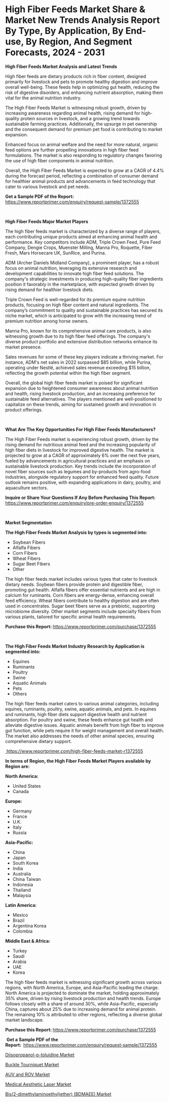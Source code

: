 <p><h1>High Fiber Feeds Market Share & Market New Trends Analysis Report By Type, By Application, By End-use, By Region, And Segment Forecasts, 2024 - 2031</h1></p><p><strong>High Fiber Feeds Market Analysis and Latest Trends</strong></p>
<p><p>High fiber feeds are dietary products rich in fiber content, designed primarily for livestock and pets to promote healthy digestion and improve overall well-being. These feeds help in optimizing gut health, reducing the risk of digestive disorders, and enhancing nutrient absorption, making them vital for the animal nutrition industry.</p><p>The High Fiber Feeds Market is witnessing robust growth, driven by increasing awareness regarding animal health, rising demand for high-quality protein sources in livestock, and a growing trend towards sustainable farming practices. Additionally, the upsurge in pet ownership and the consequent demand for premium pet food is contributing to market expansion. </p><p>Enhanced focus on animal welfare and the need for more natural, organic feed options are further propelling innovations in high fiber feed formulations. The market is also responding to regulatory changes favoring the use of high fiber components in animal nutrition.</p><p>Overall, the High Fiber Feeds Market is expected to grow at a CAGR of 4.4% during the forecast period, reflecting a combination of consumer demand for healthier animal products and advancements in feed technology that cater to various livestock and pet needs.</p></p>
<p><strong>Get a Sample PDF of the Report:&nbsp;</strong> <a href="https://www.reportprimer.com/enquiry/request-sample/1372555">https://www.reportprimer.com/enquiry/request-sample/1372555</a></p>
<p>&nbsp;</p>
<p><strong>High Fiber Feeds Major Market Players</strong></p>
<p><p>The high fiber feeds market is characterized by a diverse range of players, each contributing unique products aimed at enhancing animal health and performance. Key competitors include ADM, Triple Crown Feed, Pure Feed Company, Dengie Crops, Muenster Milling, Manna Pro, Roquette, Fiber Fresh, Mars Horsecare UK, SunRice, and Purina.</p><p>ADM (Archer Daniels Midland Company), a prominent player, has a robust focus on animal nutrition, leveraging its extensive research and development capabilities to innovate high fiber feed solutions. The company's strategic investments in producing high-quality fiber ingredients position it favorably in the marketplace, with expected growth driven by rising demand for healthier livestock diets.</p><p>Triple Crown Feed is well-regarded for its premium equine nutrition products, focusing on high fiber content and natural ingredients. The company’s commitment to quality and sustainable practices has secured its niche market, which is anticipated to grow with the increasing trend of premium nutrition among horse owners.</p><p>Manna Pro, known for its comprehensive animal care products, is also witnessing growth due to its high fiber feed offerings. The company's diverse product portfolio and extensive distribution networks enhance its market presence.</p><p>Sales revenues for some of these key players indicate a thriving market. For instance, ADM's net sales in 2022 surpassed $85 billion, while Purina, operating under Nestlé, achieved sales revenue exceeding $15 billion, reflecting the growth potential within the high fiber segment.</p><p>Overall, the global high fiber feeds market is poised for significant expansion due to heightened consumer awareness about animal nutrition and health, rising livestock production, and an increasing preference for sustainable feed alternatives. The players mentioned are well-positioned to capitalize on these trends, aiming for sustained growth and innovation in product offerings.</p></p>
<p>&nbsp;</p>
<p><strong>What Are The Key Opportunities For High Fiber Feeds Manufacturers?</strong></p>
<p><p>The High Fiber Feeds market is experiencing robust growth, driven by the rising demand for nutritious animal feed and the increasing popularity of high fiber diets in livestock for improved digestive health. The market is projected to grow at a CAGR of approximately 6% over the next five years, fueled by advancements in agricultural practices and an emphasis on sustainable livestock production. Key trends include the incorporation of novel fiber sources such as legumes and by-products from agro-food industries, alongside regulatory support for enhanced feed quality. Future outlook remains positive, with expanding applications in dairy, poultry, and aquaculture sectors.</p></p>
<p><strong>Inquire or Share Your Questions If Any Before Purchasing This Report:</strong> <a href="https://www.reportprimer.com/enquiry/pre-order-enquiry/1372555">https://www.reportprimer.com/enquiry/pre-order-enquiry/1372555</a></p>
<p>&nbsp;</p>
<p><strong>Market Segmentation</strong></p>
<p><strong>The High Fiber Feeds Market Analysis by types is segmented into:</strong></p>
<p><ul><li>Soybean Fibers</li><li>Alfalfa Fibers</li><li>Corn Fibers</li><li>Wheat Fibers</li><li>Sugar Beet Fibers</li><li>Other</li></ul></p>
<p><p>The high fiber feeds market includes various types that cater to livestock dietary needs. Soybean fibers provide protein and digestible fiber, promoting gut health. Alfalfa fibers offer essential nutrients and are high in calcium for ruminants. Corn fibers are energy-dense, enhancing overall feed efficiency. Wheat fibers contribute to healthy digestion and are often used in concentrates. Sugar beet fibers serve as a prebiotic, supporting microbiome diversity. Other market segments include specialty fibers from various plants, tailored for specific animal health requirements.</p></p>
<p><strong>Purchase this Report:&nbsp;</strong><a href="https://www.reportprimer.com/purchase/1372555">https://www.reportprimer.com/purchase/1372555</a></p>
<p>&nbsp;</p>
<p><strong>The High Fiber Feeds Market Industry Research by Application is segmented into:</strong></p>
<p><ul><li>Equines</li><li>Ruminants</li><li>Poultry</li><li>Swine</li><li>Aquatic Animals</li><li>Pets</li><li>Others</li></ul></p>
<p><p>The high fiber feeds market caters to various animal categories, including equines, ruminants, poultry, swine, aquatic animals, and pets. In equines and ruminants, high fiber diets support digestive health and nutrient absorption. For poultry and swine, these feeds enhance gut health and alleviate digestive issues. Aquatic animals benefit from high fiber to improve gut function, while pets require it for weight management and overall health. The market also addresses the needs of other animal species, ensuring comprehensive dietary support.</p></p>
<p><a href="https://www.reportprimer.com/high-fiber-feeds-market-r1372555">&nbsp;https://www.reportprimer.com/high-fiber-feeds-market-r1372555</a></p>
<p><strong>In terms of Region, the High Fiber Feeds Market Players available by Region are:</strong></p>
<p>
    <p> <strong> North America: </strong>
        <ul>
            <li>United States</li>
            <li>Canada</li>
        </ul>
        </p> 
    <p> <strong> Europe: </strong>
        <ul>
            <li>Germany</li>
            <li>France</li>
            <li>U.K.</li>
            <li>Italy</li>
            <li>Russia</li>
        </ul>
        </p> 
    <p> <strong> Asia-Pacific: </strong>
        <ul>
            <li>China</li>
            <li>Japan</li>
            <li>South Korea</li>
            <li>India</li>
            <li>Australia</li>
            <li>China Taiwan</li>
            <li>Indonesia</li>
            <li>Thailand</li>
            <li>Malaysia</li>
        </ul>
        </p> 
    <p> <strong> Latin America: </strong>
        <ul>
            <li>Mexico</li>
            <li>Brazil</li>
            <li>Argentina Korea</li>
            <li>Colombia</li>
        </ul>
        </p> 
    <p> <strong> Middle East & Africa: </strong>
        <ul>
            <li>Turkey</li>
            <li>Saudi</li>
            <li>Arabia</li>
            <li>UAE</li>
            <li>Korea</li>
        </ul>
    </p>
    </p>
<p><p>The high fiber feeds market is witnessing significant growth across various regions, with North America, Europe, and Asia-Pacific leading the charge. North America is projected to dominate the market, holding approximately 35% share, driven by rising livestock production and health trends. Europe follows closely with a share of around 30%, while Asia-Pacific, especially China, captures about 25% due to increasing demand for animal protein. The remaining 10% is attributed to other regions, reflecting a diverse global market landscape.</p></p>
<p><strong>Purchase this Report: </strong><a href="https://www.reportprimer.com/purchase/1372555">https://www.reportprimer.com/purchase/1372555</a></p>
<p>&nbsp;<strong>Get a Sample PDF of the Report:&nbsp;&nbsp;</strong><a href="https://www.reportprimer.com/enquiry/request-sample/1372555">https://www.reportprimer.com/enquiry/request-sample/1372555</a></p>
<p><strong></strong></p>
<p><p><a href="https://issuu.com/reportprime-2/docs/diisopropanol-p-toluidine-market-si_b64235ee3326fe">Diisopropanol-p-toluidine Market</a></p><p><a href="https://www.linkedin.com/pulse/buckle-tourniquet-industry-forecast-market-shifts-strategic-t6yic">Buckle Tourniquet Market</a></p><p><a href="https://medium.com/@mandarincruisesvn/auv-and-rov-market-overview-regional-outlook-and-competitive-strategies-on-auv-and-rov-market-677c391818cb">AUV and ROV Market</a></p><p><a href="https://www.linkedin.com/pulse/medical-aesthetic-laser-market-industry-trends-forecast-ljmuc">Medical Aesthetic Laser Market</a></p><p><a href="https://issuu.com/reportprime-2/docs/bis2-dimethylaminoethylether-bdmaee_f32144459947ee">Bis(2-dimethylaminoethyl)ether) (BDMAEE) Market</a></p></p>